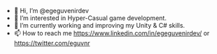 - 👋 Hi, I’m @egeguvenirdev
- 👀 I’m interested in Hyper-Casual game development.
- 🌱 I’m currently working and improving my Unity & C# skills. 
- 📫 How to reach me https://www.linkedin.com/in/egeguvenirdev/ or https://twitter.com/eguvnr

<!---
egeguvenirdev/egeguvenirdev is a ✨ special ✨ repository because its `README.md` (this file) appears on your GitHub profile.
You can click the Preview link to take a look at your changes.
--->
